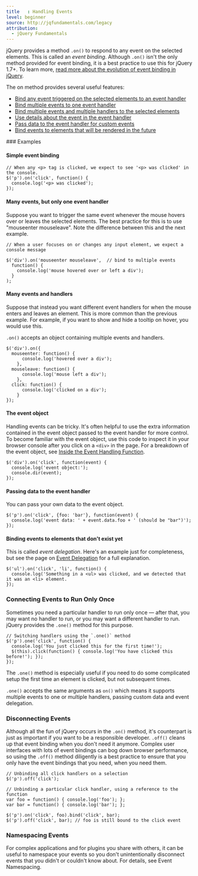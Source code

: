 ```yaml
---
title   : Handling Events
level: beginner
source: http://jqfundamentals.com/legacy
attribution: 
  - jQuery Fundamentals
---
```

jQuery provides a method `.on()` to 
respond to any event on the selected elements. This is called an _event binding_.
Although `.on()` isn't the only method provided for event binding, it is a best
practice to use this for jQuery 1.7+. To learn more, [read more about
the evolution of event binding in jQuery](/events/history-of-events).

The on method provides several useful features:
<ul>
<li><a href="#simple-event-binding">Bind any event triggered on the selected elements to an event handler</a></li>
<li><a href="#multiple-events-one-handler">Bind multiple events to one event handler</a></li>
<li><a href="#multiple-events-multiple-handlers">Bind multiple events and multiple handlers to the selected elements</a></li>
<li><a href="#event-object">Use details about the event in the event handler</a></li>
<li><a href="#passing-data">Pass data to the event handler for custom events</a></li>
<li><a href="#event-delegation">Bind events to elements that will be rendered in the future</a></li>
</ul>
### Examples

#### <a name="simple-event-binding">Simple event binding</a>
```
// When any <p> tag is clicked, we expect to see '<p> was clicked' in the console.
$('p').on('click', function() {
  console.log('<p> was clicked');
});
```

#### <a name="multiple-events-one-handler">Many events, but only one event handler</a>

Suppose you want to trigger the same event whenever the mouse hovers over or leaves 
the selected elements. The best practice for this is to use "mouseenter mouseleave". 
Note the difference between this and the next example.

```
// When a user focuses on or changes any input element, we expect a console message

$('div').on('mouseenter mouseleave',  // bind to multiple events
  function() {
    console.log('mouse hovered over or left a div');
  }
);
```

#### <a name="multiple-events-multiple-handlers">Many events and handlers</a>

Suppose that instead you want different event handlers for when the mouse enters and 
leaves an element. This is more common than the previous example. For example, if you 
want to show and hide a tooltip on hover, you would use this. 

`.on()` accepts an object containing multiple events and handlers.

```
$('div').on({
  mouseenter: function() {
      console.log('hovered over a div');
    },
  mouseleave: function() {
      console.log('mouse left a div');
    },
  click: function() {
      console.log('clicked on a div');
    }
});
```
  
#### <a name="event-object">The event object</a>

Handling events can be tricky. It's often helpful to use the extra information contained
in the event object passed to the event handler for more control. To become familiar with 
the event object, use this code to inspect it in your browser console after you click on 
a `<div>` in the page. For a breakdown of the event object, see 
<a href="/events/inside-event-handling-function/">Inside the Event Handling Function</a>.

```
$('div').on('click', function(event) {
  console.log('event object:');
  console.dir(event);
});
```

#### <a name="passing-data">Passing data to the event handler</a>

You can pass your own data to the event object.

```
$('p').on('click', {foo: 'bar'}, function(event) {
  console.log('event data: ' + event.data.foo + ' (should be "bar")');
});
```


#### <a name="event-delegation">Binding events to elements that don't exist yet</a>

This is called _event delegation_. Here's an example just for completeness, but see the 
page on <a href="/events/event-delegation/">Event Delegation</a> for a full explanation.

```
$('ul').on('click', 'li', function() {
  console.log('Something in a <ul> was clicked, and we detected that it was an <li> element.
});
```

### Connecting Events to Run Only Once

Sometimes you need a particular handler to run only once — after that, you may
want no handler to run, or you may want a different handler to run.  jQuery
provides the `.one()` method for this purpose.

```
// Switching handlers using the `.one()` method
$('p').one('click', function() {
  console.log('You just clicked this for the first time!');
  $(this).click(function() { console.log('You have clicked this before!'); });
});
```

The `.one()` method is especially useful if you need to do some complicated
setup the first time an element is clicked, but not subsequent times.

`.one()` accepts the same arguments as `on()` which means it supports multiple events to one
or multiple handlers, passing custom data and event delegation.

### Disconnecting Events

Although all the fun of jQuery occurs in the `.on()` method, it's counterpart is just as important 
if you want to be a responsible developer. `.off()` cleans up that event 
binding when you don't need it anymore. Complex user interfaces with lots of event bindings 
can bog down browser performance, so using the `.off()` method diligently is a best practice to 
ensure that you only have the event bindings that you need, when you need them.

```
// Unbinding all click handlers on a selection
$('p').off('click');
```

```
// Unbinding a particular click handler, using a reference to the function
var foo = function() { console.log('foo'); };
var bar = function() { console.log('bar'); };

$('p').on('click', foo).bind('click', bar);
$('p').off('click', bar); // foo is still bound to the click event
```

### Namespacing Events

For complex applications and for plugins you share with others, it can be
useful to namespace your events so you don't unintentionally disconnect events
that you didn't or couldn't know about. For details, see Event Namespacing.

<!-- TODO: Link to namespacing -->
